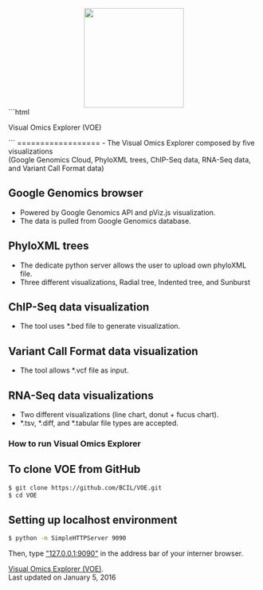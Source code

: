 <div style="text-align:center"><img src ="https://github.com/BCIL/PhyloD3/blob/master/Archive/BioITCore_logo/BioITCore_Logo_XL.png?raw=true" width=200 height=200/></div>
```html
<p style="align:center"> Visual Omics Explorer (VOE) </p>
```
==================
- The Visual Omics Explorer composed by five visualizations <br />
(Google Genomics Cloud, PhyloXML trees, ChIP-Seq data, RNA-Seq data, and Variant Call Format data)

Google Genomics browser
---------------
- Powered by Google Genomics API and pViz.js visualization.
- The data is pulled from Google Genomics database.

PhyloXML trees
----------------
- The dedicate python server allows the user to upload own phyloXML file.
- Three different visualizations, Radial tree, Indented tree, and Sunburst

ChIP-Seq data visualization
---------------------------
- The tool uses *.bed file to generate visualization.

Variant Call Format data visualization
--------------------------------------
- The tool allows *.vcf file as input.

RNA-Seq data visualizations
--------------------------
- Two different visualizations (line chart, donut + fucus chart).
- *.tsv, *.diff, and *.tabular file types are accepted.



### How to run Visual Omics Explorer ###

To clone VOE from GitHub
------------------------
```bash
$ git clone https://github.com/BCIL/VOE.git
$ cd VOE
```

Setting up localhost environment
--------------------------------
```bash
$ python -m SimpleHTTPServer 9090
```
Then, type ["127.0.0.1:9090"](http://127.0.0.1:9090) in the address bar of your interner browser.

[Visual Omics Explorer (VOE)](http://bcil.github.io/VOE/). <br>
Last updated on January 5, 2016
